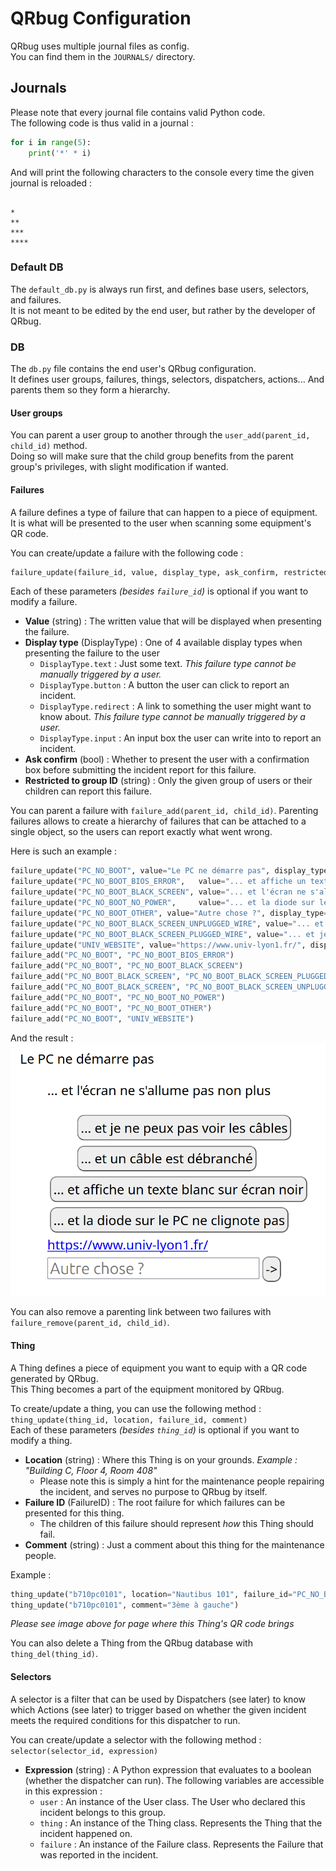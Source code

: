 # QRbug Configuration

QRbug uses multiple journal files as config.  
You can find them in the `JOURNALS/` directory.

## Journals
Please note that every journal file contains valid Python code.  
The following code is thus valid in a journal :
```py
for i in range(5):
    print('*' * i)
```
And will print the following characters to the console every time the given journal is reloaded :
```

*
**
***
****
```

### Default DB
The `default_db.py` is always run first, and defines base users, selectors, and failures.  
It is not meant to be edited by the end user, but rather by the developer of QRbug.

### DB
The `db.py` file contains the end user's QRbug configuration.  
It defines user groups, failures, things, selectors, dispatchers, actions... And parents them so they form a hierarchy.

#### User groups
You can parent a user group to another through the `user_add(parent_id, child_id)` method.  
Doing so will make sure that the child group benefits from the parent group's privileges, with slight modification if wanted.

#### Failures
A failure defines a type of failure that can happen to a piece of equipment.  
It is what will be presented to the user when scanning some equipment's QR code.

You can create/update a failure with the following code :
```py
failure_update(failure_id, value, display_type, ask_confirm, restricted_to_group_id)
```
Each of these parameters *(besides `failure_id`)* is optional if you want to modify a failure.

- **Value** (string) : The written value that will be displayed when presenting the failure.
- **Display type** (DisplayType) : One of 4 available display types when presenting the failure to the user
  - `DisplayType.text` : Just some text. _This failure type cannot be manually triggered by a user._
  - `DisplayType.button` : A button the user can click to report an incident.
  - `DisplayType.redirect` : A link to something the user might want to know about. _This failure type cannot be manually triggered by a user._
  - `DisplayType.input` : An input box the user can write into to report an incident.
- **Ask confirm** (bool) : Whether to present the user with a confirmation box before submitting the incident report for this failure.
- **Restricted to group ID** (string) : Only the given group of users or their children can report this failure.

You can parent a failure with `failure_add(parent_id, child_id)`.
Parenting failures allows to create a hierarchy of failures that can be attached to a single object, so the users can report exactly what went wrong.

Here is such an example :
```py
failure_update("PC_NO_BOOT", value="Le PC ne démarre pas", display_type=DisplayTypes.text, ask_confirm=False, restricted_to_group_id="ROOT")
failure_update("PC_NO_BOOT_BIOS_ERROR",   value="... et affiche un texte blanc sur écran noir", display_type=DisplayTypes.button, ask_confirm=True, restricted_to_group_id="ROOT")
failure_update("PC_NO_BOOT_BLACK_SCREEN", value="... et l'écran ne s'allume pas non plus",      display_type=DisplayTypes.text, ask_confirm=True, restricted_to_group_id="ROOT")
failure_update("PC_NO_BOOT_NO_POWER",     value="... et la diode sur le PC ne clignote pas",    display_type=DisplayTypes.button, ask_confirm=True, restricted_to_group_id="ROOT")
failure_update("PC_NO_BOOT_OTHER", value="Autre chose ?", display_type=DisplayTypes.input, ask_confirm=True, restricted_to_group_id="ROOT")
failure_update("PC_NO_BOOT_BLACK_SCREEN_UNPLUGGED_WIRE", value="... et un câble est débranché", display_type=DisplayTypes.button, ask_confirm=True, restricted_to_group_id="ROOT")
failure_update("PC_NO_BOOT_BLACK_SCREEN_PLUGGED_WIRE", value="... et je ne peux pas voir les câbles", display_type=DisplayTypes.button, ask_confirm=True, restricted_to_group_id=None)
failure_update("UNIV_WEBSITE", value="https://www.univ-lyon1.fr/", display_type=DisplayTypes.redirect, ask_confirm=False, restricted_to_group_id="ROOT")
failure_add("PC_NO_BOOT", "PC_NO_BOOT_BIOS_ERROR")
failure_add("PC_NO_BOOT", "PC_NO_BOOT_BLACK_SCREEN")
failure_add("PC_NO_BOOT_BLACK_SCREEN", "PC_NO_BOOT_BLACK_SCREEN_PLUGGED_WIRE")
failure_add("PC_NO_BOOT_BLACK_SCREEN", "PC_NO_BOOT_BLACK_SCREEN_UNPLUGGED_WIRE")
failure_add("PC_NO_BOOT", "PC_NO_BOOT_NO_POWER")
failure_add("PC_NO_BOOT", "PC_NO_BOOT_OTHER")
failure_add("PC_NO_BOOT", "UNIV_WEBSITE")
```

And the result :  
![Failures List Screen](./img/failures_list_screen.png)

You can also remove a parenting link between two failures with `failure_remove(parent_id, child_id)`.

#### Thing
A Thing defines a piece of equipment you want to equip with a QR code generated by QRbug.  
This Thing becomes a part of the equipment monitored by QRbug.

To create/update a thing, you can use the following method : `thing_update(thing_id, location, failure_id, comment)`  
Each of these parameters *(besides `thing_id`)* is optional if you want to modify a thing.

- **Location** (string) : Where this Thing is on your grounds. _Example : "Building C, Floor 4, Room 408"_
  - Please note this is simply a hint for the maintenance people repairing the incident, and serves no purpose to QRbug by itself.
- **Failure ID** (FailureID) : The root failure for which failures can be presented for this thing.
  - The children of this failure should represent _how_ this Thing should fail.
- **Comment** (string) : Just a comment about this thing for the maintenance people.

Example :  
```py
thing_update("b710pc0101", location="Nautibus 101", failure_id="PC_NO_BOOT")
thing_update("b710pc0101", comment="3ème à gauche")
```
*Please see image above for page where this Thing's QR code brings*

You can also delete a Thing from the QRbug database with `thing_del(thing_id)`.

#### Selectors
A selector is a filter that can be used by Dispatchers (see later) to know which Actions (see later) to trigger based on whether the given incident meets the required conditions for this dispatcher to run.

You can create/update a selector with the following method : `selector(selector_id, expression)`

- **Expression** (string) : A Python expression that evaluates to a boolean (whether the dispatcher can run). The following variables are accessible in this expression :
  - `user` : An instance of the User class. The User who declared this incident belongs to this group.
  - `thing` : An instance of the Thing class. Represents the Thing that the incident happened on.
  - `failure` : An instance of the Failure class. Represents the Failure that was reported in the incident.


